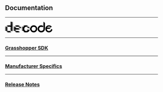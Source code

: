 ## Documentation

---

[<img class="logo" src="./assets/images/decode/logo.png" height="35">](decode/Contents.md)

---

### [Grasshopper SDK](Grasshopper/Contents.md)

---

### [Manufacturer Specifics](Manufacturers/Contents.md)

---

### [Release Notes](ReleaseNotes/Contents.md)